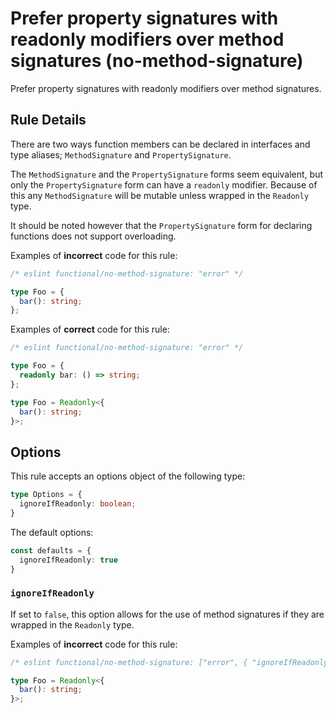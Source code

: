 # Prefer property signatures with readonly modifiers over method signatures (no-method-signature)

Prefer property signatures with readonly modifiers over method signatures.

## Rule Details

There are two ways function members can be declared in interfaces and type aliases; `MethodSignature` and `PropertySignature`.

The `MethodSignature` and the `PropertySignature` forms seem equivalent, but only the `PropertySignature` form can have a `readonly` modifier.
Because of this any `MethodSignature` will be mutable unless wrapped in the `Readonly` type.

It should be noted however that the `PropertySignature` form for declaring functions does not support overloading.

Examples of **incorrect** code for this rule:

<!-- eslint-skip -->

```ts
/* eslint functional/no-method-signature: "error" */

type Foo = {
  bar(): string;
};
```

Examples of **correct** code for this rule:

```ts
/* eslint functional/no-method-signature: "error" */

type Foo = {
  readonly bar: () => string;
};

type Foo = Readonly<{
  bar(): string;
}>;
```

## Options

This rule accepts an options object of the following type:

```ts
type Options = {
  ignoreIfReadonly: boolean;
}
```

The default options:

```ts
const defaults = {
  ignoreIfReadonly: true
}
```

### `ignoreIfReadonly`

If set to `false`, this option allows for the use of method signatures if they are wrapped in the `Readonly` type.

Examples of **incorrect** code for this rule:

<!-- eslint-skip -->

```ts
/* eslint functional/no-method-signature: ["error", { "ignoreIfReadonly": false } ] */

type Foo = Readonly<{
  bar(): string;
}>;
```
